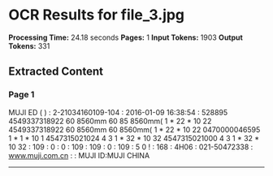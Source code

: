 # OCR Results for file_3.jpg

**Processing Time:** 24.18 seconds
**Pages:** 1
**Input Tokens:** 1903
**Output Tokens:** 331

## Extracted Content

### Page 1

MUJI ED ( ) : 2-21034160109-104 : 2016-01-09 16:38:54 : 528895 4549337318922 60 8560mm 60 85 8560mm( 1 * 22 * 10 22 4549337318922 60 8560mm 60 8560mm( 1 * 22 * 10 22 0470000046595 1 * 1 * 10 1 4547315021024 4 3 1 * 32 * 10 32 4547315021000 4 3 1 * 32 * 10 32 : 109 : 0 : 0 : 109 : 109 : 0 : 109 : 5 0 ! : 168 : 4H06 : 021-50472338 : www.muji.com.cn : : MUJI ID:MUJI CHINA

---

